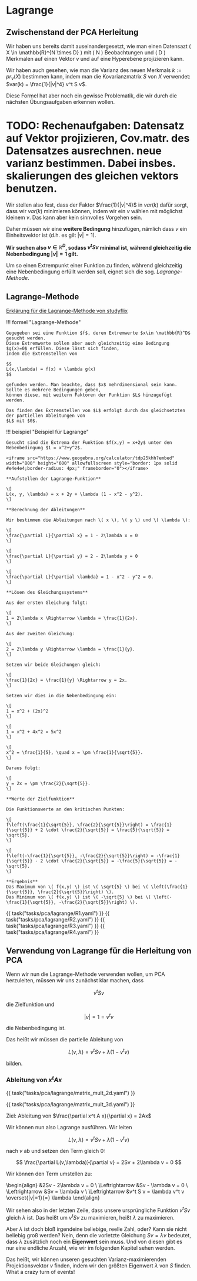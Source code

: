 # Lagrange

## Zwischenstand der PCA Herleitung

Wir haben uns bereits damit auseinandergesetzt, wie man einen Datensazt \( X \in \mathbb{R}^{N \times D} \) 
mit \( N \) Beobachtungen und \( D \) Merkmalen auf einen Vektor $v$ und auf eine Hyperebene projizieren kann.

Wir haben auch gesehen, wie man die Varianz des neuen Merkmals $k := pr_v(X)$ bestimmen kann, indem man die
Kovarianzmatrix $S$ von $X$ verwendet: $var(k) = \frac{1}{|v|^4} v^t S v$.

Diese Formel hat aber noch ein gewisse Problematik, die wir durch die nächsten Übungsaufgaben erkennen wollen.

# TODO: Rechenaufgaben: Datensatz auf Vektor projizieren, Cov.matr. des Datensatzes ausrechnen. neue varianz bestimmen. Dabei insbes. skalierungen des gleichen vektors benutzen.

Wir stellen also fest, dass der Faktor $\frac{1}{|v|^4}$ in $var(k)$ dafür sorgt, dass wir $var(k)$ minimieren
können, indem wir ein $v$ wählen mit möglichst kleinem $v$. Das kann aber kein sinnvolles Vorgehen sein.

Daher müssen wir eine **weitere Bedingung** hinzufügen, nämlich dass $v$ ein Einheitsvektor ist (d.h. es gilt
$|v| = 1$).

**Wir suchen also $v\in \mathbb{R}^D$, sodass $v^t S v$ minimal ist, während gleichzeitig die Nebenbedingung
$|v| = 1$ gilt.**

Um so einen Extrempunkt einer Funktion zu finden, während gleichzeitig eine Nebenbedingung erfüllt werden soll,
eignet sich die sog. *Lagrange-Methode*.

## Lagrange-Methode

[Erklärung für die Lagrange-Methode von studyflix](https://studyflix.de/wirtschaft/lagrange-ansatz-83)

!!! formel "Lagrange-Methode"

    Gegegeben sei eine Funktion $f$, deren Extremwerte $x\in \mathbb{R}^D$ gesucht werden.
    Diese Extremwerte sollen aber auch gleichzeitig eine Bedingung $g(x)=0$ erfüllen. Diese lässt sich finden,
    indem die Extremstellen von 

    $$
    L(x,\lambda) = f(x) + \lambda g(x)
    $$

    gefunden werden. Man beachte, dass $x$ mehrdimensional sein kann. Sollte es mehrere Bedingungen geben,
    können diese, mit weitern Faktoren der Funktion $L$ hinzugefügt werden.

    Das finden des Extremstellen von $L$ erfolgt durch das gleichsetzten der partiellen Ableitungen von 
    $L$ mit $0$.

!!! beispiel "Beispiel für Lagrange"

    Gesucht sind die Extrema der Funktion $f(x,y) = x+2y$ unter den Nebenbedingung $1 = x^2+y^2$.

    <iframe src="https://www.geogebra.org/calculator/tdp25khh?embed" width="800" height="600" allowfullscreen style="border: 1px solid #e4e4e4;border-radius: 4px;" frameborder="0"></iframe>

    **Aufstellen der Lagrange-Funktion**

    \[
    L(x, y, \lambda) = x + 2y + \lambda (1 - x^2 - y^2).
    \]
    
    **Berechnung der Ableitungen**
    
    Wir bestimmen die Ableitungen nach \( x \), \( y \) und \( \lambda \):
    
    \[
    \frac{\partial L}{\partial x} = 1 - 2\lambda x = 0
    \]
    
    \[
    \frac{\partial L}{\partial y} = 2 - 2\lambda y = 0
    \]
    
    \[
    \frac{\partial L}{\partial \lambda} = 1 - x^2 - y^2 = 0.
    \]
    
    **Lösen des Gleichungssystems**
    
    Aus der ersten Gleichung folgt:
    
    \[
    1 = 2\lambda x \Rightarrow \lambda = \frac{1}{2x}.
    \]
    
    Aus der zweiten Gleichung:
    
    \[
    2 = 2\lambda y \Rightarrow \lambda = \frac{1}{y}.
    \]
    
    Setzen wir beide Gleichungen gleich:
    
    \[
    \frac{1}{2x} = \frac{1}{y} \Rightarrow y = 2x.
    \]
    
    Setzen wir dies in die Nebenbedingung ein:
    
    \[
    1 = x^2 + (2x)^2
    \]
    
    \[
    1 = x^2 + 4x^2 = 5x^2
    \]
    
    \[
    x^2 = \frac{1}{5}, \quad x = \pm \frac{1}{\sqrt{5}}.
    \]
    
    Daraus folgt:
    
    \[
    y = 2x = \pm \frac{2}{\sqrt{5}}.
    \]
    
    **Werte der Zielfunktion**
    
    Die Funktionswerte an den kritischen Punkten:
    
    \[
    f\left(\frac{1}{\sqrt{5}}, \frac{2}{\sqrt{5}}\right) = \frac{1}{\sqrt{5}} + 2 \cdot \frac{2}{\sqrt{5}} = \frac{5}{\sqrt{5}} = \sqrt{5}.
    \]
    
    \[
    f\left(-\frac{1}{\sqrt{5}}, -\frac{2}{\sqrt{5}}\right) = -\frac{1}{\sqrt{5}} - 2 \cdot \frac{2}{\sqrt{5}} = -\frac{5}{\sqrt{5}} = -\sqrt{5}.
    \]
    
    **Ergebnis**
    Das Maximum von \( f(x,y) \) ist \( \sqrt{5} \) bei \( \left(\frac{1}{\sqrt{5}}, \frac{2}{\sqrt{5}}\right) \).
    Das Minimum von \( f(x,y) \) ist \( -\sqrt{5} \) bei \( \left(-\frac{1}{\sqrt{5}}, -\frac{2}{\sqrt{5}}\right) \).


{{ task("tasks/pca/lagrange/R1.yaml") }}
{{ task("tasks/pca/lagrange/R2.yaml") }}
{{ task("tasks/pca/lagrange/R3.yaml") }}
{{ task("tasks/pca/lagrange/R4.yaml") }}

## Verwendung von Lagrange für die Herleitung von PCA

Wenn wir nun die Lagrange-Methode verwenden wollen, um PCA herzuleiten, müssen wir uns zunächst klar machen,
dass 

$$
v^t S v
$$

die Zielfunktion und 

$$
|v| = 1 = v^t v
$$

die Nebenbedingung ist.

Das heißt wir müssen die partielle Ableitung von

$$
L(v, \lambda) = v^t S v + \lambda (1 - v^t v)
$$

bilden.

### Ableitung von $x^tAx$

{{ task("tasks/pca/lagrange/matrix_mult_2d.yaml") }}

{{ task("tasks/pca/lagrange/matrix_mult_3d.yaml") }}

Ziel: Ableitung von $\frac{\partial x^t A x}{\partial x} = 2Ax$

Wir können nun also Lagrange ausführen. Wir leiten 

$$
L(v, \lambda) = v^t S v + \lambda (1 - v^t v)
$$

nach $v$ ab und setzen den Term gleich $0$: 

$$
\frac{\partial L(v,\lambda)}{\partial v} = 2Sv + 2\lambda v = 0
$$

Wir können den Term umstellen zu:

\begin{align}
                &2Sv - 2\lambda v = 0 \\
\Leftrightarrow &Sv - \lambda v = 0 \\
\Leftrightarrow &Sv = \lambda v \\
\Leftrightarrow &v^t S v = \lambda v^t v \overset{|v|=1}{=} \lambda
\end{align}

Wir sehen also in der letzten Zeile, dass unsere ursprüngliche Funktion $v^t S v$ gleich $\lambda$ ist.
Das heißt um $v^t S v$ zu maximieren, heißt $\lambda$ zu maximieren.

Aber $\lambda$ ist doch bloß irgendeine beliebige, reelle Zahl, oder? Kann sie nicht beliebig groß werden?
Nein, denn die vorletzte Gleichung
$Sv = \lambda v$ bedeutet, dass $\lambda$ zusätzlich noch ein **Eigenwert** sein muss. Und von diesen
gibt es nur eine endliche Anzahl, wie wir im folgenden Kapitel sehen werden. 

Das heißt, wir können unseren gesuchten Varianz-maximierenden Projektionsvektor $v$ finden, indem wir den
größten Eigenwert $\lambda$ von $S$ finden. What a crazy turn of events!
